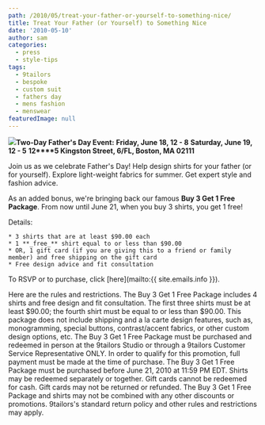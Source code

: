 ```yaml
---
path: /2010/05/treat-your-father-or-yourself-to-something-nice/
title: Treat Your Father (or Yourself) to Something Nice
date: '2010-05-10'
author: sam
categories:
  - press
  - style-tips
tags:
  - 9tailors
  - bespoke
  - custom suit
  - fathers day
  - mens fashion
  - menswear
featuredImage: null
---
```

[![](http://4.bp.blogspot.com/_RlJ3L7W6dBw/S-lv-jTSiYI/AAAAAAAAIWI/ZUd5rtQVKCM/s400/fathersday_9tailors_20100507.jpg)](http://4.bp.blogspot.com/_RlJ3L7W6dBw/S-lv-jTSiYI/AAAAAAAAIWI/ZUd5rtQVKCM/s1600/fathersday_9tailors_20100507.jpg)**Two-Day Father's Day Event:** 
**Friday, June 18, 12 - 8**
**Saturday, June 19, 12 - 5**
**12****5 Kingston Street, 6/FL, Boston, MA 02111**

Join us as we celebrate Father's Day! Help design shirts for your father (or for yourself). Explore light-weight fabrics for summer. Get expert style and fashion advice.

As an added bonus, we're bringing back our famous **Buy 3 Get 1 Free Package**. From now until June 21, when you buy 3 shirts, you get 1 free!

Details:

	* 3 shirts that are at least $90.00 each
	* 1 **_free_** shirt equal to or less than $90.00
	* OR, 1 gift card (if you are giving this to a friend or family member) and free shipping on the gift card
	* Free design advice and fit consultation

To RSVP or to purchase, click [here](mailto:{{ site.emails.info }}).

Here are the rules and restrictions. The Buy 3 Get 1 Free Package includes 4 shirts and free design and fit consultation. The first three shirts must be at least $90.00; the fourth shirt must be equal to or less than $90.00. This package does not include shipping and a la carte design features, such as, monogramming, special buttons, contrast/accent fabrics, or other custom design options, etc. The Buy 3 Get 1 Free Package must be purchased and redeemed in person at the 9tailors Studio or through a 9tailors Customer Service Representative ONLY. In order to qualify for this promotion, full payment must be made at the time of purchase. The Buy 3 Get 1 Free Package must be purchased before June 21, 2010 at 11:59 PM EDT. Shirts may be redeemed separately or together. Gift cards cannot be redeemed for cash. Gift cards may not be returned or refunded. The Buy 3 Get 1 Free Package and shirts may not be combined with any other discounts or promotions. 9tailors's standard return policy and other rules and restrictions may apply.